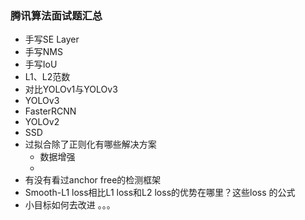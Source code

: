 ### 腾讯算法面试题汇总

- 手写SE Layer
- 手写NMS
- 手写IoU
- L1、L2范数
- 对比YOLOv1与YOLOv3
- YOLOv3
- FasterRCNN
- YOLOv2
- SSD
- 过拟合除了正则化有哪些解决方案
  - 数据增强
  - 
- 有没有看过anchor free的检测框架
- Smooth-L1 loss相比L1 loss和L2 loss的优势在哪里？这些loss 的公式
- 小目标如何去改进
。。。

